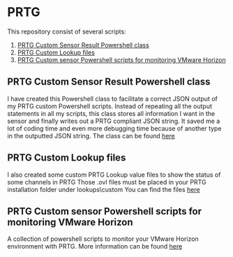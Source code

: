 # PRTG
This repository consist of several scripts: 
1. [PRTG Custom Sensor Result Powershell class](#PRTG-Custom-Sensor-Result-Powershell-class)
2. [PRTG Custom Lookup files](#prtg-custom-lookup-files)
3. [PRTG Custom sensor Powershell scripts for monitoring VMware Horizon](#prtg-custom-sensor-powershell-scripts-for-monitoring-vmware-horizon)
## PRTG Custom Sensor Result Powershell class
I have created this Powershell class to facilitate a correct JSON output of my PRTG custom Powershell scripts. Instead of repeating all the output statements in all my scripts, this class stores all information I want in the sensor and finally writes out a PRTG compliant JSON string. It saved me a lot of coding time and even more debugging time because of another type in the outputted JSON string. 
The class can be found [here](PRTG-CSR/)
## PRTG Custom Lookup files
I also created some custom PRTG Lookup value files to show the status of some channels in PRTG
Those .ovl files must be placed in your PRTG installation folder under lookups\custom
You can find the files [here](PRTG-Lookups/)
## PRTG Custom sensor Powershell scripts for monitoring VMware Horizon
A collection of powershell scripts to monitor your VMware Horizon environment with PRTG. 
More information can be found [here](PRTG-Horizon/README.md)
